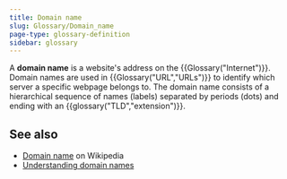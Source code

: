 ```yaml
---
title: Domain name
slug: Glossary/Domain_name
page-type: glossary-definition
sidebar: glossary
---
```


A **domain name** is a website's address on the {{Glossary("Internet")}}. Domain names are used in {{Glossary("URL","URLs")}} to identify which server a specific webpage belongs to. The domain name consists of a hierarchical sequence of names (labels) separated by periods (dots) and ending with an {{glossary("TLD","extension")}}.

## See also

- [Domain name](https://en.wikipedia.org/wiki/Domain_name) on Wikipedia
- [Understanding domain names](/en-US/docs/Learn_web_development/Howto/Web_mechanics/What_is_a_domain_name)
